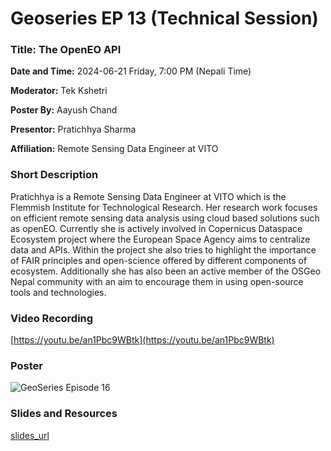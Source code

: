 # Geoseries EP 13 (Technical Session)

### Title: The OpenEO API

**Date and Time:** 2024-06-21 Friday, 7:00 PM (Nepali Time)

**Moderator:** Tek Kshetri

**Poster By:** Aayush Chand

**Presentor:** Pratichhya Sharma

**Affiliation:** Remote Sensing Data Engineer at VITO

### Short Description

Pratichhya is a Remote Sensing Data Engineer at VITO which is the Flemmish Institute for Technological Research. Her research work focuses on efficient remote sensing data analysis using cloud based solutions such as openEO. Currently she is actively involved in Copernicus Dataspace Ecosystem project where the European Space Agency aims to centralize data and APIs. Within the project she also tries to highlight the importance of FAIR principles and open-science offered by different components of ecosystem. Additionally she has also been an active member of the OSGeo Nepal community with an aim to encourage them in using open-source tools and technologies.

### Video Recording

[https://youtu.be/an1Pbc9WBtk](https://youtu.be/an1Pbc9WBtk)

### Poster

![GeoSeries Episode 16](https://github.com/osgeonepal/osgeonepal.github.io/assets/39838116/7acd0727-e8ab-4d83-9966-ee9180914384)

### Slides and Resources

[slides_url](slides_url)
